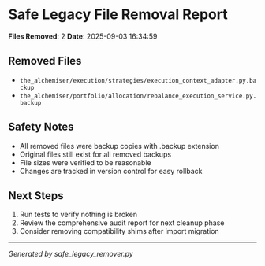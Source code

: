 # Safe Legacy File Removal Report

**Files Removed**: 2
**Date**: 2025-09-03 16:34:59

## Removed Files

- `the_alchemiser/execution/strategies/execution_context_adapter.py.backup`
- `the_alchemiser/portfolio/allocation/rebalance_execution_service.py.backup`

## Safety Notes

- All removed files were backup copies with .backup extension
- Original files still exist for all removed backups
- File sizes were verified to be reasonable
- Changes are tracked in version control for easy rollback

## Next Steps

1. Run tests to verify nothing is broken
2. Review the comprehensive audit report for next cleanup phase
3. Consider removing compatibility shims after import migration

---
*Generated by safe_legacy_remover.py*